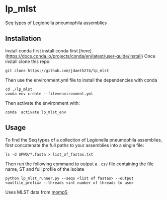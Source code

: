 # lp_mlst
Seq types of Legionella pneumophila assemblies

## Installation ##

Install conda first install conda first [here].(https://docs.conda.io/projects/conda/en/latest/user-guide/install)
Once install clone this repo:

	git clone https://github.com/jdaeth274/lp_mlst

Then use the environment.yml file to install the dependencies with conda

	cd ./lp_mlst
	conda env create --file=environment.yml

Then activate the environment with:

	conda  activate lp_mlst_env

## Usage ##
To find the Seq types of a collection of Legionella pneumophila assemblies, first concatenate the full paths to your 
assemblies into a single file:

	ls -d $PWD/*.fasta > list_of_fastas.txt

Then run the following command to output a `.csv` file containing the file name, ST and full profile of the isolate

	python lp_mlst_runner.py --seqs <list of fastas> --output <outfile_prefix> --threads <int number of threads to use>

Uses MLST data from [mompS](https://github.com/bioinfo-core-BGU/mompS)


